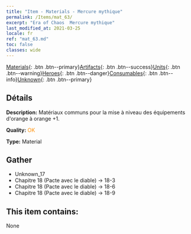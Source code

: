 ```yaml
---
title: "Item - Materials - Mercure mythique"
permalink: /Items/mat_63/
excerpt: "Era of Chaos  Mercure mythique"
last_modified_at: 2021-03-25
locale: fr
ref: "mat_63.md"
toc: false
classes: wide
---
```

 [Materials](/fr/Items/){: .btn .btn--primary}[Artifacts](/fr/Items/Artifacts/){: .btn .btn--success}[Units](/fr/Items/Units/){: .btn .btn--warning}[Heroes](/fr/Items/Heroes/){: .btn .btn--danger}[Consumables](/fr/Items/Consumables/){: .btn .btn--info}[Unknown](/fr/Items/Unknown/){: .btn .btn--primary}

## Détails
 **Description:** Matériaux communs pour la mise à niveau des équipements d'orange à orange +1.

 **Quality:** <span style="color: #FF8C00">OK</span>

 **Type:** Material

## Gather

*    Unknown_17 
*    Chapitre 18 (Pacte avec le diable) -> 18-3 
*    Chapitre 18 (Pacte avec le diable) -> 18-6 
*    Chapitre 18 (Pacte avec le diable) -> 18-9 

## This item contains:

  None


